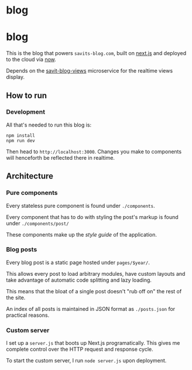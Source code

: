 # blog
# blog

This is the blog that powers `savits-blog.com`, built on
[next.js](https://zeit.co/blog/next) and
deployed to the cloud via [now](https://zeit.co/now).

Depends on the [savit-blog-views](https://github.com/hsavit1/savit-blog-views) microservice
for the realtime views display.

## How to run

### Development

All that's needed to run this blog is:

```
npm install
npm run dev
```

Then head to `http://localhost:3000`. Changes you make to
components will henceforth be reflected there in realtime.

## Architecture

### Pure components

Every stateless pure component is found under `./components`.

Every component that has to do with styling the post's markup
is found under `./components/post/`

These components make up the _style guide_ of the application.

### Blog posts

Every blog post is a static page hosted under `pages/$year/`.

This allows every post to load arbitrary modules, have custom layouts
and take advantage of automatic code splitting and lazy loading.

This means that the bloat of a single post doesn't "rub off on" the
rest of the site.

An index of all posts is maintained in JSON format as `./posts.json`
for practical reasons.

### Custom server

I set up a `server.js` that boots up Next.js programatically. This
gives me complete control over the HTTP request and response cycle.

To start the custom server, I run `node server.js` upon deployment.
